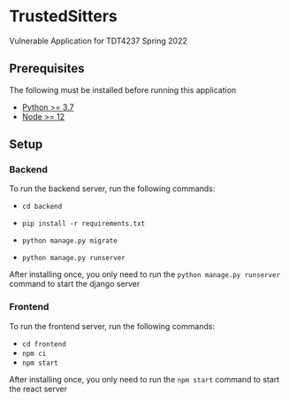 # TrustedSitters

Vulnerable Application for TDT4237 Spring 2022

## Prerequisites

The following must be installed before running this application

- [Python >= 3.7](https://www.python.org/)
- [Node >= 12](https://nodejs.org/en/)

## Setup

### Backend

To run the backend server, run the following commands:

- `cd backend`

- `pip install -r requirements.txt`

- `python manage.py migrate`

- `python manage.py runserver`

After installing once, you only need to run the `python manage.py runserver` command to start the django server

### Frontend

To run the frontend server, run the following commands:

- `cd frontend`
- `npm ci`
- `npm start`

After installing once, you only need to run the `npm start` command to start the react server
